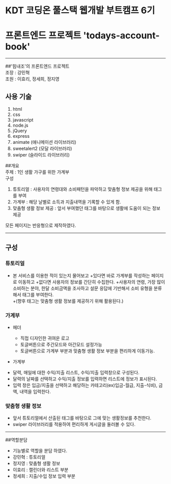 # KDT 코딩온 풀스택 웹개발 부트캠프 6기   
# 프론트엔드 프로젝트 'todays-account-book'   
---

##'힘내조'의 프론트엔드 프로젝트   
조장 : 강민혁    
조원 : 이효리, 정세희, 정지영   

## 사용 기술   
1. html   
2. css   
3. javascript   
4. node.js   
5. jQuery   
6. express
7. animate (애니메이션 라이브러리)   
8. sweetalert2 (모달 라이브러리)   
9. swiper (슬라이드 라이브러리)

##개요   
주제 : 1인 생활 가구를 위한 가계부    
구성   
  1. 튜토리얼 : 사용자의 연령대와 소비패턴을 파악하고 맞춤형 정보 제공을 위해 태그를 부여     
  2. 가계부 : 해당 날별로 소득과 지출내역을 기록할 수 있게 함.    
  3. 맞춤형 생활 정보 제공 : 앞서 부여했던 태그를 바탕으로 생활에 도움이 되는 정보 제공   
  

  
 모든 페이지는 반응형으로 제작하였다. 

---
## 구성   

### 튜토리얼   
* 본 서비스를 이용한 적이 있는지 물어보고
  +있다면 바로 가계부를 작성하는 페이지로 이동하고 
  +없다면 사용자의 정보를 간단히 수집한다. 
  +사용자의 연령, 가장 많이 소비하는 분야, 한달 소비금액을 조사하고 설문 응답에 기반해서 소비 유형을 분류해서 태그를 부여한다.   
  +(향후 태그는 맞춤형 생활 정보를 제공하기 위해 활용된다.)


### 가계부   
* 헤더   
  + 직접 디자인한 귀여운 로고   
  + 토글버튼으로 주간모드와 아간모드 설정가능   
  + 토글버튼으로 가계부 부분과 맞춤형 생활 정보 부분을 편리하게 이동가능. 
  
* 가계부   
 + 달력, 매일에 대한 수익/지출 리스트, 수익/지출 입력창으로 구성된다.     
 + 달력의 날짜를 선택하고 수익/지출 정보를 입력하면 리스트에 정보가 표시된다.  
 + 입력 창은 입금/지출을 선택하고 해당하는 카테고리(ex)입금-월급, 지출-식비), 금액, 내역을 입력한다.   
 
 ### 맞춤형 생활 정보
 * 앞서 튜토리얼에서 산출된 태그를 바탕으로 그에 맞는 생활정보를 추천한다. 
 * swiper 라이브러리를 적용하여 편리하게 게시글을 둘러볼 수 있다. 

---
 
 ##역할분담
+ 기능별로 역할을 분담 하였다. 
+ 강민혁 : 튜토리얼
+ 정지영 : 맞춤형 생활 정보
+ 이효리 : 캘린더와 리스트 부분
+ 정세희 : 지출/수입 정보 입력 부분
    

